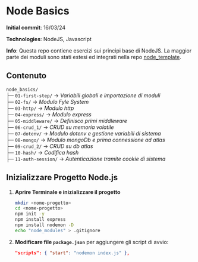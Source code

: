 # Node Basics

**Initial commit**: 16/03/24

**Technologies**: NodeJS, Javascript

**Info**: Questa repo contiene esercizi sui principi base di NodeJS. La maggior parte dei moduli sono stati estesi ed integrati nella repo [node_template](https://github.com/cyberfolk/node_template).

## Contenuto

`node_basics/`  
├─ `01-first-step/` → _Variabili globali e importazione di moduli_  
├─ `02-fs/` → _Modulo Fyle System_  
├─ `03-http/` → _Modulo http_  
├─ `04-express/` → _Modulo express_  
├─ `05-middleware/` → _Definisco primi middleware_  
├─ `06-crud_1/` → _CRUD su memoria volatile_  
├─ `07-dotenv/` → _Modulo dotenv e gestione variabili di sistema_  
├─ `08-mongo/` → _Modulo mongoDb e prima connessione ad atlas_  
├─ `09-crud_2/` → _CRUD su db atlas_  
├─ `10-hash/` → _Codifica hash_  
├─ `11-auth-session/` → _Autenticazione tramite cookie di sistema_

## Inizializzare Progetto Node.js

1. **Aprire Terminale e inizializzare il progetto**

    ```bash
    mkdir <nome-progetto>
    cd <nome-progetto>
    npm init -y
    npm install express
    npm install nodemon -D
    echo "node_modules" > .gitignore
    ```

2. **Modificare file `package.json`** per aggiungere gli script di avvio:
    ```json
    "scripts": { "start": "nodemon index.js" },
    ```
